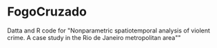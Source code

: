 # FogoCruzado
Datta and R code for "Nonparametric spatiotemporal analysis of violent crime. A case study in the Rio de Janeiro metropolitan area""
